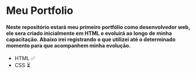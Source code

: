 # Meu Portfolio

#### Neste repositório estará meu primeiro portfólio como desenvolvedor web, ele sera criado inicialmente em HTML e evoluirá ao longo de minha capacitação. Abaixo irei registrando o que utilizei até o determinado momento para que acompanhem minha evolução.

- HTML :white_check_mark:
- CSS :hourglass_flowing_sand:
